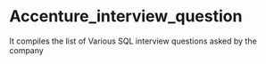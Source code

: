 # Accenture_interview_question
It compiles the list of Various SQL interview questions asked by the company
